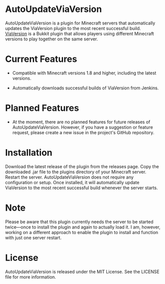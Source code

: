 # AutoUpdateViaVersion
AutoUpdateViaVersion is a plugin for Minecraft servers that automatically updates the ViaVersion plugin to the most recent successful build. [ViaVersion](https://www.spigotmc.org/resources/viaversion.19254/) is a Bukkit plugin that allows players using different Minecraft versions to play together on the same server.

# Current Features
- Compatible with Minecraft versions 1.8 and higher, including the latest versions.

- Automatically downloads successful builds of ViaVersion from Jenkins.

# Planned Features
- At the moment, there are no planned features for future releases of AutoUpdateViaVersion. However, if you have a suggestion or feature request, please create a new issue in the project's GitHub repository.

# Installation

Download the latest release of the plugin from the releases page.
Copy the downloaded .jar file to the plugins directory of your Minecraft server.
Restart the server.
AutoUpdateViaVersion does not require any configuration or setup. Once installed, it will automatically update ViaVersion to the most recent successful build whenever the server starts.

# Note
Please be aware that this plugin currently needs the server to be started twice—once to install the plugin and again to actually load it. I am, however, working on a different approach to enable the plugin to install and function with just one server restart.

# License
AutoUpdateViaVersion is released under the MIT License. See the LICENSE file for more information.



